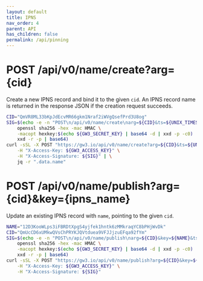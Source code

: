 ```yaml
---
layout: default
title: IPNS
nav_order: 4
parent: API
has_children: false
permalink: /api/pinning
---
```


# POST /api/v0/name/create?arg={cid}

Create a new IPNS record and bind it to the given `cid`.
An IPNS record name is returned in the response JSON if the creation request succeeds.

```bash
CID="QmVR8ML33bKpJdEcvMR66gkm1Nraf2iWVgQsefPrd3U8og"
SIG=$(echo -e -n "POST\n/api/v0/name/create\narg=${CID}&ts=${UNIX_TIMESTAMP}" | \
    openssl sha256 -hex -mac HMAC \
    -macopt hexkey:$(echo ${GW3_SECRET_KEY} | base64 -d | xxd -p -c0) | \
    xxd -r -p | base64)
curl -sSL -X POST "https://gw3.io/api/v0/name/create?arg=${CID}&ts=${UNIX_TIMESTAMP}" \
    -H "X-Access-Key: ${GW3_ACCESS_KEY}" \
    -H "X-Access-Signature: ${SIG}" | \
    jq -r ".data.name"
```

# POST /api/v0/name/publish?arg={cid}&key={ipns_name}

Update an existing IPNS record with `name`, pointing to the given `cid`.

```bash
NAME="12D3KooWLps3iFBRDtXpgS4yjfek1hntk6zMMkraqYC8bPHjWvDk"
CID="QmUcCD6xUMkwQVsChPRYKJQVtduea9VFJJjzuEFqa92fYm"
SIG=$(echo -e -n "POST\n/api/v0/name/publish\narg=${CID}&key=${NAME}&ts=${UNIX_TIMESTAMP}" | \
    openssl sha256 -hex -mac HMAC \
    -macopt hexkey:$(echo ${GW3_SECRET_KEY} | base64 -d | xxd -p -c0) | \
    xxd -r -p | base64)
curl -sSL -X POST "https://gw3.io/api/v0/name/publish?arg=${CID}&key=${NAME}&ts=${UNIX_TIMESTAMP}" \
    -H "X-Access-Key: ${GW3_ACCESS_KEY}" \
    -H "X-Access-Signature: ${SIG}"
```
